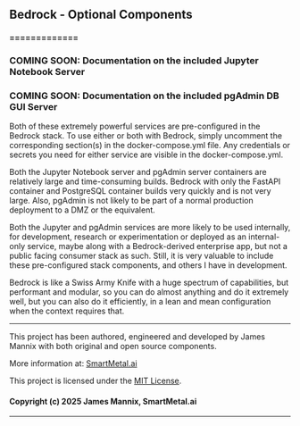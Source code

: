 
## Bedrock - Optional Components

#### =============

### COMING SOON: Documentation on the included Jupyter Notebook Server

### COMING SOON: Documentation on the included pgAdmin DB GUI Server

Both of these extremely powerful services are pre-configured in the Bedrock stack. To use either or both with
Bedrock, simply uncomment the corresponding section(s) in the docker-compose.yml file. Any credentials or
secrets you need for either service are visible in the docker-compose.yml.

Both the Jupyter Notebook server and pgAdmin server containers are relatively large and time-consuming builds.
Bedrock with only the FastAPI container and PostgreSQL container builds very quickly and is not very large. Also,
pgAdmin is not likely to be part of a normal production deployment to a DMZ or the equivalent.

Both the Jupyter and pgAdmin services are more likely to be used internally, for development, research or
experimentation or deployed as an internal-only service, maybe along with a Bedrock-derived enterprise app,
but not a public facing consumer stack as such. Still, it is very valuable to include these pre-configured
stack components, and others I have in development.

Bedrock is like a Swiss Army Knife with a huge spectrum of capabilities, but performant
and modular, so you can do almost anything and do it extremely well, but you can also do it efficiently,
in a lean and mean configuration when the context requires that.


---------------------------------------------------------------------------

This project has been authored, engineered and developed by James Mannix with both original and open source components.

 More information at: [SmartMetal.ai](http://smartmetal.ai/ "SmartMetal.ai")

This project is licensed under the [MIT License](./LICENSE.txt).


#### Copyright (c) 2025 James Mannix, SmartMetal.ai

---------------------------------------------------------------------------

